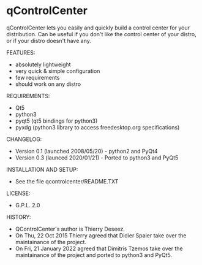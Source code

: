 # qControlCenter
qControlCenter lets you easily and quickly build a control center for your distribution. Can be useful if you don't like the control center of your distro, or if your distro doesn't have any.

FEATURES:
- absolutely lightweight
- very quick & simple configuration
- few requirements
- should work on any distro

REQUIREMENTS:
- Qt5
- python3
- pyqt5 (qt5 bindings for python3)
- pyxdg (python3 library to access freedesktop.org specifications)

CHANGELOG:
- Version 0.1 (launched 2008/05/20) - python2 and PyQt4
- Version 0.3 (launced 2020/01/21) - Ported to python3 and PyQt5

INSTALLATION AND SETUP:
- See the file qcontrolcenter/README.TXT 

LICENSE:
- G.P.L. 2.0
 
HISTORY:
- QControlCenter's author is Thierry Deseez.
- On Thu, 22 Oct 2015 Thierry agreed that Didier Spaier take over the maintainance of the project.
- On Fri, 21 January 2022 agreed that Dimitris Tzemos take over the maintainance of the project and ported to python3 and PyQt5.
